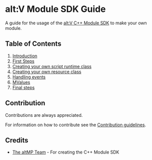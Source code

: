 # alt:V Module SDK Guide

A guide for the usage of the [alt:V C++ Module SDK](https://github.com/altmp/cpp-sdk) to make your own module.

## Table of Contents

1. [Introduction](introduction.md)
2. [First Steps](first-steps.md)
3. [Creating your own script runtime class](creating-runtime.md)
4. [Creating your own resource class](creating-resource.md)
5. [Handling events](handling-events.md) 
6. [MValues](mvalues.md)
7. [Final steps](final-steps.md)

## Contribution

Contributions are always appreciated.

For information on how to contribute see the [Contribution guidelines](contributing.md).

## Credits

- [The altMP Team](https://github.com/altmp) - For creating the C++ Module SDK
